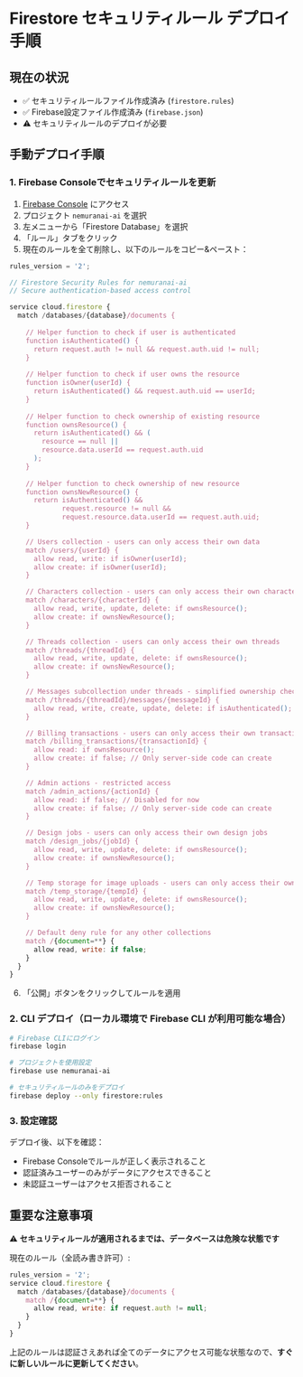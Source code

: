 # Firestore セキュリティルール デプロイ手順

## 現在の状況
- ✅ セキュリティルールファイル作成済み (`firestore.rules`)
- ✅ Firebase設定ファイル作成済み (`firebase.json`)
- ⚠️ セキュリティルールのデプロイが必要

## 手動デプロイ手順

### 1. Firebase Consoleでセキュリティルールを更新

1. [Firebase Console](https://console.firebase.google.com/) にアクセス
2. プロジェクト `nemuranai-ai` を選択
3. 左メニューから「Firestore Database」を選択
4. 「ルール」タブをクリック
5. 現在のルールを全て削除し、以下のルールをコピー&ペースト：

```javascript
rules_version = '2';

// Firestore Security Rules for nemuranai-ai
// Secure authentication-based access control

service cloud.firestore {
  match /databases/{database}/documents {
    
    // Helper function to check if user is authenticated
    function isAuthenticated() {
      return request.auth != null && request.auth.uid != null;
    }
    
    // Helper function to check if user owns the resource
    function isOwner(userId) {
      return isAuthenticated() && request.auth.uid == userId;
    }
    
    // Helper function to check ownership of existing resource
    function ownsResource() {
      return isAuthenticated() && (
        resource == null || 
        resource.data.userId == request.auth.uid
      );
    }
    
    // Helper function to check ownership of new resource
    function ownsNewResource() {
      return isAuthenticated() && 
             request.resource != null && 
             request.resource.data.userId == request.auth.uid;
    }

    // Users collection - users can only access their own data
    match /users/{userId} {
      allow read, write: if isOwner(userId);
      allow create: if isOwner(userId);
    }

    // Characters collection - users can only access their own characters
    match /characters/{characterId} {
      allow read, write, update, delete: if ownsResource();
      allow create: if ownsNewResource();
    }

    // Threads collection - users can only access their own threads
    match /threads/{threadId} {
      allow read, write, update, delete: if ownsResource();
      allow create: if ownsNewResource();
    }

    // Messages subcollection under threads - simplified ownership check
    match /threads/{threadId}/messages/{messageId} {
      allow read, write, create, update, delete: if isAuthenticated();
    }

    // Billing transactions - users can only access their own transactions  
    match /billing_transactions/{transactionId} {
      allow read: if ownsResource();
      allow create: if false; // Only server-side code can create
    }

    // Admin actions - restricted access
    match /admin_actions/{actionId} {
      allow read: if false; // Disabled for now
      allow create: if false; // Only server-side code can create
    }

    // Design jobs - users can only access their own design jobs
    match /design_jobs/{jobId} {
      allow read, write, update, delete: if ownsResource();
      allow create: if ownsNewResource();
    }

    // Temp storage for image uploads - users can only access their own temp files
    match /temp_storage/{tempId} {
      allow read, write, update, delete: if ownsResource();
      allow create: if ownsNewResource();
    }

    // Default deny rule for any other collections
    match /{document=**} {
      allow read, write: if false;
    }
  }
}
```

6. 「公開」ボタンをクリックしてルールを適用

### 2. CLI デプロイ（ローカル環境で Firebase CLI が利用可能な場合）

```bash
# Firebase CLIにログイン
firebase login

# プロジェクトを使用設定
firebase use nemuranai-ai

# セキュリティルールのみをデプロイ
firebase deploy --only firestore:rules
```

### 3. 設定確認

デプロイ後、以下を確認：
- Firebase Consoleでルールが正しく表示されること
- 認証済みユーザーのみがデータにアクセスできること
- 未認証ユーザーはアクセス拒否されること

## 重要な注意事項

⚠️ **セキュリティルールが適用されるまでは、データベースは危険な状態です**

現在のルール（全読み書き許可）:
```javascript
rules_version = '2';
service cloud.firestore {
  match /databases/{database}/documents {
    match /{document=**} {
      allow read, write: if request.auth != null;
    }
  }
}
```

上記のルールは認証さえあれば全てのデータにアクセス可能な状態なので、**すぐに新しいルールに更新してください**。